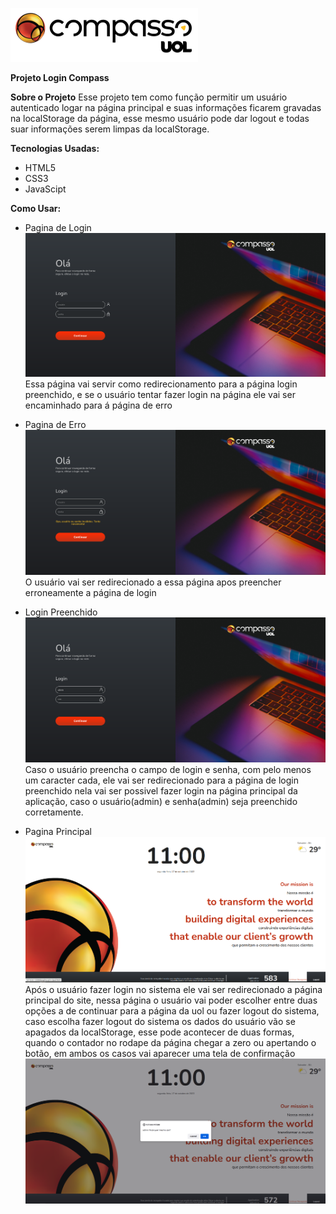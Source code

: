 ![Logo do Projeto](https://github.com/ygorgama/projeto-login-compass/blob/main/assets/LogoCompasso%201.svg)

**Projeto Login Compass**

**Sobre o Projeto**
Esse projeto tem como função permitir um usuário autenticado logar na página principal e suas informações ficarem gravadas na localStorage da página, esse mesmo usuário pode dar logout e todas suar informações serem limpas da localStorage.

**Tecnologias Usadas:**

* HTML5
* CSS3 
* JavaScipt

**Como Usar:**

* Pagina de Login
![Imagem pagina de Login](https://github.com/ygorgama/projeto-login-compass/blob/main/Public/Imagens%20Readmi/Captura%20de%20tela%20de%202022-10-17%2010-58-56.png)
Essa página vai servir como redirecionamento para a página login preenchido, e se o usuário tentar fazer login na página ele vai ser encaminhado para á página de erro

* Pagina de Erro
![Imagem pagina de Erro](https://github.com/ygorgama/projeto-login-compass/blob/main/Public/Imagens%20Readmi/Captura%20de%20tela%20de%202022-10-17%2010-59-41.png)
O usuário vai ser redirecionado a essa página apos preencher erroneamente a página de login

* Login Preenchido
![Imagem do Login Preenchido](https://github.com/ygorgama/projeto-login-compass/blob/main/Public/Imagens%20Readmi/Captura%20de%20tela%20de%202022-10-17%2011-00-07.png)
Caso o usuário preencha o campo de login e senha, com pelo menos um caracter cada, ele vai ser redirecionado para a página de login preenchido nela vai ser possivel fazer login na página principal da aplicação, caso o usuário(admin) e senha(admin) seja preenchido corretamente.

* Pagina Principal
![Imagem Página Principal](https://github.com/ygorgama/projeto-login-compass/blob/main/Public/Imagens%20Readmi/Captura%20de%20tela%20de%202022-10-17%2011-00-31.png)
Após o usuário fazer login no sistema ele vai ser redirecionado a página principal do site, nessa página o usuário vai poder escolher entre duas opções a de continuar para a página da uol ou fazer logout do sistema, caso escolha fazer logout do sistema os dados do usuário vão se apagados da localStorage, esse pode acontecer de duas formas, quando o contador no rodape da página chegar a zero ou apertando o botão, em ambos os casos vai aparecer uma tela de confirmação ![Tela de Confirmação](https://github.com/ygorgama/projeto-login-compass/blob/main/Public/Imagens%20Readmi/Captura%20de%20tela%20de%202022-10-17%2011-01-14.png)
